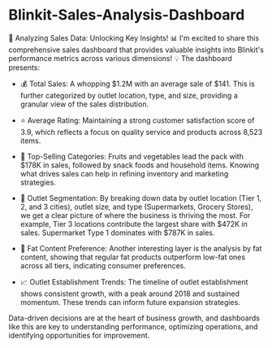 # Blinkit-Sales-Analysis-Dashboard
🚀 Analyzing Sales Data: Unlocking Key Insights! 📊
I'm excited to share this comprehensive sales dashboard that provides valuable insights into Blinkit's performance metrics across various dimensions! 💡
The dashboard presents:
* 💰 Total Sales: A whopping $1.2M with an average sale of $141. This is further categorized by outlet location, type, and size, providing a granular view of the sales distribution.
  
* ⭐ Average Rating: Maintaining a strong customer satisfaction score of 3.9, which reflects a focus on quality service and products across 8,523 items.
  
* 🍎 Top-Selling Categories: Fruits and vegetables lead the pack with $178K in sales, followed by snack foods and household items. Knowing what drives sales can help in refining inventory and marketing strategies.
  
* 🏬 Outlet Segmentation: By breaking down data by outlet location (Tier 1, 2, and 3 cities), outlet size, and type (Supermarkets, Grocery Stores), we get a clear picture of where the business is thriving the most. For example, Tier 3 locations contribute the largest share with $472K in sales. Supermarket Type 1 dominates with $787K in sales.
  
* 🥛 Fat Content Preference: Another interesting layer is the analysis by fat content, showing that regular fat products outperform low-fat ones across all tiers, indicating consumer preferences.
  
* 📈 Outlet Establishment Trends: The timeline of outlet establishment shows consistent growth, with a peak around 2018 and sustained momentum. These trends can inform future expansion strategies.
  
Data-driven decisions are at the heart of business growth, and dashboards like this are key to understanding performance, optimizing operations, and identifying opportunities for improvement.

